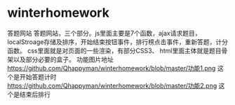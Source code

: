# winterhomework
答题网站
答题网站，三个部分。js里面主要是7个函数，ajax请求题目，localStroage存储及排序，开始结束按钮事件，排行榜点击事件，重新答题，计分函数。
css里面就是对页面的一些渲染，有部分CSS3、
html里面主体就是题目骨架以及部分必要的盒子。
功能图片地址 https://github.com/Qhappyman/winterhomework/blob/master/功能1.png 这个是开始答题计时
https://github.com/Qhappyman/winterhomework/blob/master/功能2.png 这个是结束后排行
